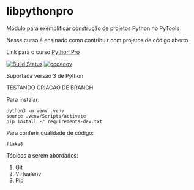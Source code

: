 # libpythonpro
Modulo para exemplificar construção de projetos Python no PyTools

Nesse curso é ensinado como contribuir com projetos de código aberto

Link para o curso [Python Pro](https://www.python.pro.br)

[![Build Status](https://app.travis-ci.com/robbienroll/libpythonpro.svg?branch=main)](https://app.travis-ci.com/robbienroll/libpythonpro)
[![codecov](https://codecov.io/gh/robbienroll/libpythonpro/branch/main/graph/badge.svg?token=25TVHFN4GB)](https://codecov.io/gh/robbienroll/libpythonpro)

Suportada versão 3 de Python

TESTANDO CRIACAO DE BRANCH

Para instalar:

```console
python3 -m venv .venv
source .venv/Scripts/activate
pip install -r requirements-dev.txt
```

Para conferir qualidade de código:
```console
flake8
```

Tópicos a serem abordados:
1. Git
2. Virtualenv
3. Pip